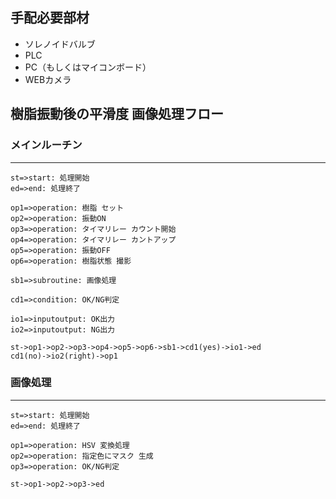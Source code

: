 ## 手配必要部材
- ソレノイドバルブ
- PLC
- PC（もしくはマイコンボード）
- WEBカメラ

## 樹脂振動後の平滑度 画像処理フロー

### メインルーチン
---
```flow
st=>start: 処理開始
ed=>end: 処理終了

op1=>operation: 樹脂 セット
op2=>operation: 振動ON
op3=>operation: タイマリレー カウント開始
op4=>operation: タイマリレー カントアップ
op5=>operation: 振動OFF
op6=>operation: 樹脂状態 撮影

sb1=>subroutine: 画像処理

cd1=>condition: OK/NG判定

io1=>inputoutput: OK出力
io2=>inputoutput: NG出力

st->op1->op2->op3->op4->op5->op6->sb1->cd1(yes)->io1->ed
cd1(no)->io2(right)->op1
```

### 画像処理
---
```flow
st=>start: 処理開始
ed=>end: 処理終了

op1=>operation: HSV 変換処理
op2=>operation: 指定色にマスク 生成
op3=>operation: OK/NG判定

st->op1->op2->op3->ed
```
